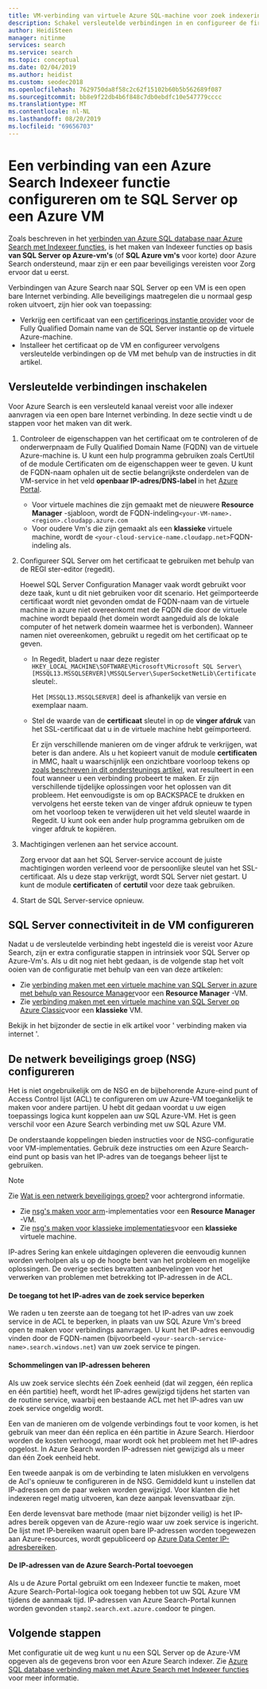 ```yaml
---
title: VM-verbinding van virtuele Azure SQL-machine voor zoek indexering-Azure Search
description: Schakel versleutelde verbindingen in en configureer de firewall om verbindingen met SQL Server op een virtuele Azure-machine (VM) van een Indexeer functie op Azure Search toe te staan.
author: HeidiSteen
manager: nitinme
services: search
ms.service: search
ms.topic: conceptual
ms.date: 02/04/2019
ms.author: heidist
ms.custom: seodec2018
ms.openlocfilehash: 7629750da8f58c2c62f15102b60b5b562689f087
ms.sourcegitcommit: bb8e9f22db4b6f848c7db0ebdfc10e547779cccc
ms.translationtype: MT
ms.contentlocale: nl-NL
ms.lasthandoff: 08/20/2019
ms.locfileid: "69656703"
---
```

# <a name="configure-a-connection-from-an-azure-search-indexer-to-sql-server-on-an-azure-vm"></a>Een verbinding van een Azure Search Indexeer functie configureren om te SQL Server op een Azure VM
Zoals beschreven in het [verbinden van Azure SQL database naar Azure Search met Indexeer functies](search-howto-connecting-azure-sql-database-to-azure-search-using-indexers.md#faq), is het maken van Indexeer functies op basis **van SQL Server op Azure-vm's** (of **SQL Azure vm's** voor korte) door Azure Search ondersteund, maar zijn er een paar beveiligings vereisten voor Zorg ervoor dat u eerst. 

Verbindingen van Azure Search naar SQL Server op een VM is een open bare Internet verbinding. Alle beveiligings maatregelen die u normaal gesp roken uitvoert, zijn hier ook van toepassing:

+ Verkrijg een certificaat van een [certificerings instantie provider](https://en.wikipedia.org/wiki/Certificate_authority#Providers) voor de Fully Qualified Domain name van de SQL Server instantie op de virtuele Azure-machine.
+ Installeer het certificaat op de VM en configureer vervolgens versleutelde verbindingen op de VM met behulp van de instructies in dit artikel.

## <a name="enable-encrypted-connections"></a>Versleutelde verbindingen inschakelen
Voor Azure Search is een versleuteld kanaal vereist voor alle indexer aanvragen via een open bare Internet verbinding. In deze sectie vindt u de stappen voor het maken van dit werk.

1. Controleer de eigenschappen van het certificaat om te controleren of de onderwerpnaam de Fully Qualified Domain Name (FQDN) van de virtuele Azure-machine is. U kunt een hulp programma gebruiken zoals CertUtil of de module Certificaten om de eigenschappen weer te geven. U kunt de FQDN-naam ophalen uit de sectie belangrijkste onderdelen van de VM-service in het veld **openbaar IP-adres/DNS-label** in het [Azure Portal](https://portal.azure.com/).
   
   * Voor virtuele machines die zijn gemaakt met de nieuwere **Resource Manager** -sjabloon, wordt de FQDN-indeling`<your-VM-name>.<region>.cloudapp.azure.com`
   * Voor oudere Vm's die zijn gemaakt als een **klassieke** virtuele machine, wordt de `<your-cloud-service-name.cloudapp.net>`FQDN-indeling als.

2. Configureer SQL Server om het certificaat te gebruiken met behulp van de REGI ster-editor (regedit). 
   
    Hoewel SQL Server Configuration Manager vaak wordt gebruikt voor deze taak, kunt u dit niet gebruiken voor dit scenario. Het geïmporteerde certificaat wordt niet gevonden omdat de FQDN-naam van de virtuele machine in azure niet overeenkomt met de FQDN die door de virtuele machine wordt bepaald (het domein wordt aangeduid als de lokale computer of het netwerk domein waarmee het is verbonden). Wanneer namen niet overeenkomen, gebruikt u regedit om het certificaat op te geven.
   
   * In Regedit, bladert u naar deze register `HKEY_LOCAL_MACHINE\SOFTWARE\Microsoft\Microsoft SQL Server\[MSSQL13.MSSQLSERVER]\MSSQLServer\SuperSocketNetLib\Certificate`sleutel:.
     
     Het `[MSSQL13.MSSQLSERVER]` deel is afhankelijk van versie en exemplaar naam. 
   * Stel de waarde van de **certificaat** sleutel in op de **vinger afdruk** van het SSL-certificaat dat u in de virtuele machine hebt geïmporteerd.
     
     Er zijn verschillende manieren om de vinger afdruk te verkrijgen, wat beter is dan andere. Als u het kopieert vanuit de module **certificaten** in MMC, haalt u waarschijnlijk een onzichtbare voorloop tekens op [zoals beschreven in dit ondersteunings artikel](https://support.microsoft.com/kb/2023869/), wat resulteert in een fout wanneer u een verbinding probeert te maken. Er zijn verschillende tijdelijke oplossingen voor het oplossen van dit probleem. Het eenvoudigste is om op BACKSPACE te drukken en vervolgens het eerste teken van de vinger afdruk opnieuw te typen om het voorloop teken te verwijderen uit het veld sleutel waarde in Regedit. U kunt ook een ander hulp programma gebruiken om de vinger afdruk te kopiëren.

3. Machtigingen verlenen aan het service account. 
   
    Zorg ervoor dat aan het SQL Server-service account de juiste machtigingen worden verleend voor de persoonlijke sleutel van het SSL-certificaat. Als u deze stap verkrijgt, wordt SQL Server niet gestart. U kunt de module **certificaten** of **certutil** voor deze taak gebruiken.
    
4. Start de SQL Server-service opnieuw.

## <a name="configure-sql-server-connectivity-in-the-vm"></a>SQL Server connectiviteit in de VM configureren
Nadat u de versleutelde verbinding hebt ingesteld die is vereist voor Azure Search, zijn er extra configuratie stappen in intrinsiek voor SQL Server op Azure-Vm's. Als u dit nog niet hebt gedaan, is de volgende stap het volt ooien van de configuratie met behulp van een van deze artikelen:

* Zie [verbinding maken met een virtuele machine van SQL Server in azure met behulp van Resource Manager](../virtual-machines/windows/sql/virtual-machines-windows-sql-connect.md)voor een **Resource Manager** -VM. 
* Zie [verbinding maken met een virtuele machine van SQL Server op Azure Classic](../virtual-machines/windows/classic/sql-connect.md)voor een **klassieke** VM.

Bekijk in het bijzonder de sectie in elk artikel voor ' verbinding maken via internet '.

## <a name="configure-the-network-security-group-nsg"></a>De netwerk beveiligings groep (NSG) configureren
Het is niet ongebruikelijk om de NSG en de bijbehorende Azure-eind punt of Access Control lijst (ACL) te configureren om uw Azure-VM toegankelijk te maken voor andere partijen. U hebt dit gedaan voordat u uw eigen toepassings logica kunt koppelen aan uw SQL Azure-VM. Het is geen verschil voor een Azure Search verbinding met uw SQL Azure VM. 

De onderstaande koppelingen bieden instructies voor de NSG-configuratie voor VM-implementaties. Gebruik deze instructies om een Azure Search-eind punt op basis van het IP-adres van de toegangs beheer lijst te gebruiken.

> [!NOTE]
> Zie [Wat is een netwerk beveiligings groep?](../virtual-network/security-overview.md) voor achtergrond informatie.
> 
> 

* Zie [nsg's maken voor arm](../virtual-network/tutorial-filter-network-traffic.md)-implementaties voor een **Resource Manager** -VM. 
* Zie [nsg's maken voor klassieke implementaties](../virtual-network/virtual-networks-create-nsg-classic-ps.md)voor een **klassieke** virtuele machine.

IP-adres Sering kan enkele uitdagingen opleveren die eenvoudig kunnen worden verholpen als u op de hoogte bent van het probleem en mogelijke oplossingen. De overige secties bevatten aanbevelingen voor het verwerken van problemen met betrekking tot IP-adressen in de ACL.

#### <a name="restrict-access-to-the-search-service-ip-address"></a>De toegang tot het IP-adres van de zoek service beperken
We raden u ten zeerste aan de toegang tot het IP-adres van uw zoek service in de ACL te beperken, in plaats van uw SQL Azure Vm's breed open te maken voor verbindings aanvragen. U kunt het IP-adres eenvoudig vinden door de FQDN-namen (bijvoorbeeld `<your-search-service-name>.search.windows.net`) van uw zoek service te pingen.

#### <a name="managing-ip-address-fluctuations"></a>Schommelingen van IP-adressen beheren
Als uw zoek service slechts één Zoek eenheid (dat wil zeggen, één replica en één partitie) heeft, wordt het IP-adres gewijzigd tijdens het starten van de routine service, waarbij een bestaande ACL met het IP-adres van uw zoek service ongeldig wordt.

Een van de manieren om de volgende verbindings fout te voor komen, is het gebruik van meer dan één replica en één partitie in Azure Search. Hierdoor worden de kosten verhoogd, maar wordt ook het probleem met het IP-adres opgelost. In Azure Search worden IP-adressen niet gewijzigd als u meer dan één Zoek eenheid hebt.

Een tweede aanpak is om de verbinding te laten mislukken en vervolgens de Acl's opnieuw te configureren in de NSG. Gemiddeld kunt u instellen dat IP-adressen om de paar weken worden gewijzigd. Voor klanten die het indexeren regel matig uitvoeren, kan deze aanpak levensvatbaar zijn.

Een derde levensvat bare methode (maar niet bijzonder veilig) is het IP-adres bereik opgeven van de Azure-regio waar uw zoek service is ingericht. De lijst met IP-bereiken waaruit open bare IP-adressen worden toegewezen aan Azure-resources, wordt gepubliceerd op [Azure Data Center IP-adresbereiken](https://www.microsoft.com/download/details.aspx?id=41653). 

#### <a name="include-the-azure-search-portal-ip-addresses"></a>De IP-adressen van de Azure Search-Portal toevoegen
Als u de Azure Portal gebruikt om een Indexeer functie te maken, moet Azure Search-Portal-logica ook toegang hebben tot uw SQL Azure VM tijdens de aanmaak tijd. IP-adressen van Azure Search-Portal kunnen worden gevonden `stamp2.search.ext.azure.com`door te pingen.

## <a name="next-steps"></a>Volgende stappen
Met configuratie uit de weg kunt u nu een SQL Server op de Azure-VM opgeven als de gegevens bron voor een Azure Search indexer. Zie [Azure SQL database verbinding maken met Azure Search met Indexeer functies](search-howto-connecting-azure-sql-database-to-azure-search-using-indexers.md) voor meer informatie.


